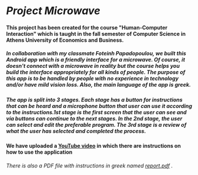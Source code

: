 # _Project Microwave_
#### This project has been created for the course "Human-Computer Interaction" which is taught in the fall semester of Computer Science in Athens University of Economics and Business.
##### In collaboration with my classmate _Foteinh Papadopoulou_, we built this Android app which is a friendly interface for a microwave. Of course, it doesn't connect with a microwave in reality but the course helps you build the interface appropriately for all kinds of people. The purpose of this app is to be handled by people with no experience in technology and/or have mild vision loss. Also, the main language of the app is greek.
##### The app is split into 3 stages. Each stage has a button for instructions that can be heard and a microphone button that user can use it according to the instructions.1st stage is the first screen that the user can see and via buttons can continue to the next stages. In the 2nd stage, the user can select and edit the preferable program. The 3rd stage is a review of what the user has selected and completed the process.
#### We have uploaded a [YouTube video](https://www.youtube.com/watch?v=llFdg9k4hkk) in which there are instructions on how to use the application

###### There is also a PDF file with instructions in _greek_ named [_report.pdf_](https://github.com/fwteinhpap/Microwave/blob/master/Report.pdf) .


